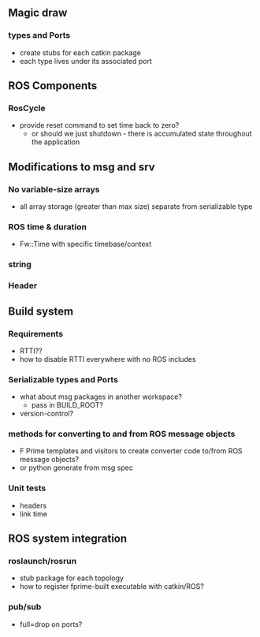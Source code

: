 ## Magic draw

### types and Ports
- create stubs for each catkin package
- each type lives under its associated port

## ROS Components

### RosCycle

- provide reset command to set time back to zero?
    - or should we just shutdown - there is accumulated state throughout the application

## Modifications to msg and srv

### No variable-size arrays
- all array storage (greater than max size) separate from serializable type

### ROS time & duration
- Fw::Time with specific timebase/context

### string

### Header

## Build system

### Requirements
- RTTI??
- how to disable RTTI everywhere with no ROS includes

### Serializable types and Ports
- what about msg packages in another workspace?
    - pass in BUILD_ROOT?
- version-control?

### methods for converting to and from ROS message objects
- F Prime templates and visitors to create converter code to/from ROS message objects?
- or python generate from msg spec

### Unit tests
- headers
- link time

## ROS system integration

### roslaunch/rosrun
- stub package for each topology
- how to register fprime-built executable with catkin/ROS?

### pub/sub
- full=drop on ports?
